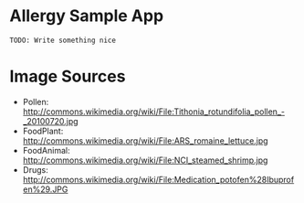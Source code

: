 Allergy Sample App
==================

    TODO: Write something nice


Image Sources
=============

* Pollen: http://commons.wikimedia.org/wiki/File:Tithonia_rotundifolia_pollen_-_20100720.jpg
* FoodPlant: http://commons.wikimedia.org/wiki/File:ARS_romaine_lettuce.jpg
* FoodAnimal: http://commons.wikimedia.org/wiki/File:NCI_steamed_shrimp.jpg
* Drugs: http://commons.wikimedia.org/wiki/File:Medication_potofen%28Ibuprofen%29.JPG
